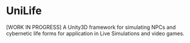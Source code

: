 # UniLife
[WORK IN PROGRESS] A Unity3D framework for simulating NPCs and cybernetic life forms for application in Live Simulations and video games.
